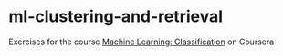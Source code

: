 # ml-clustering-and-retrieval
Exercises for the course [Machine Learning: Classification](https://www.coursera.org/learn/ml-clustering-and-retrieval) on Coursera
